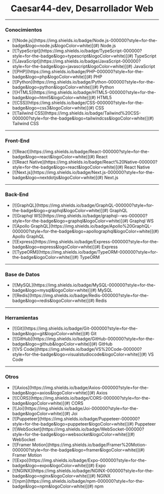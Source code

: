 <h1 align="center">Caesar44-dev, Desarrollador Web</h1>

<hr>

<h3>Conocimientos</h3>
<ul>
    <li>
        [![Node.js](https://img.shields.io/badge/Node.js-000000?style=for-the-badge&logo=node.js&logoColor=white)](#) Node.js
    </li>
    <li>[![TypeScript](https://img.shields.io/badge/TypeScript-000000?style=for-the-badge&logo=typescript&logoColor=white)](#) TypeScript</li>
    <li>[![JavaScript](https://img.shields.io/badge/JavaScript-000000?style=for-the-badge&logo=javascript&logoColor=white)](#) JavaScript</li>
    <li>[![PHP](https://img.shields.io/badge/PHP-000000?style=for-the-badge&logo=php&logoColor=white)](#) PHP</li>
    <li>[![Python](https://img.shields.io/badge/Python-000000?style=for-the-badge&logo=python&logoColor=white)](#) Python</li>
    <li>[![HTML5](https://img.shields.io/badge/HTML5-000000?style=for-the-badge&logo=html5&logoColor=white)](#) HTML5</li>
    <li>[![CSS](https://img.shields.io/badge/CSS-000000?style=for-the-badge&logo=css3&logoColor=white)](#) CSS</li>
    <li>[![Tailwind CSS](https://img.shields.io/badge/Tailwind%20CSS-000000?style=for-the-badge&logo=tailwindcss&logoColor=white)](#) Tailwind CSS</li>
</ul>

<hr>

<h3>Front-End</h3>
<ul>
    <li>[![React](https://img.shields.io/badge/React-000000?style=for-the-badge&logo=react&logoColor=white)](#) React</li>
    <li>[![React Native](https://img.shields.io/badge/React%20Native-000000?style=for-the-badge&logo=react&logoColor=white)](#) React Native</li>
    <li>[![Next.js](https://img.shields.io/badge/Next.js-000000?style=for-the-badge&logo=nextdotjs&logoColor=white)](#) Next.js</li>
</ul>

<hr>

<h3>Back-End</h3>
<ul>
    <li>[![GraphQL](https://img.shields.io/badge/GraphQL-000000?style=for-the-badge&logo=graphql&logoColor=white)](#) GraphQL</li>
    <li>[![Graphql WS](https://img.shields.io/badge/graphql--ws-000000?style=for-the-badge&logo=graphql&logoColor=white)](#) Graphql WS</li>
    <li>[![Apollo GraphQL](https://img.shields.io/badge/Apollo%20GraphQL-000000?style=for-the-badge&logo=apollographql&logoColor=white)](#) Apollo GraphQL</li>
    <li>[![Express](https://img.shields.io/badge/Express-000000?style=for-the-badge&logo=express&logoColor=white)](#) Express</li>
    <li>[![TypeORM](https://img.shields.io/badge/TypeORM-000000?style=for-the-badge&logoColor=white)](#) TypeORM</li>
</ul>

<hr>

<h3>Base de Datos</h3>
<ul>
    <li>[![MySQL](https://img.shields.io/badge/MySQL-000000?style=for-the-badge&logo=mysql&logoColor=white)](#) MySQL</li>
    <li>[![Redis](https://img.shields.io/badge/Redis-000000?style=for-the-badge&logo=redis&logoColor=white)](#) Redis</li>
</ul>

<hr>

<h3>Herramientas</h3>
<ul>
    <li>[![Git](https://img.shields.io/badge/Git-000000?style=for-the-badge&logo=git&logoColor=white)](#) Git</li>
    <li>[![GitHub](https://img.shields.io/badge/GitHub-000000?style=for-the-badge&logo=github&logoColor=white)](#) GitHub</li>
    <li>[![VS Code](https://img.shields.io/badge/VS%20Code-000000?style=for-the-badge&logo=visualstudiocode&logoColor=white)](#) VS Code</li>
</ul>

<hr>

<h3>Otros</h3>
<ul>
    <li>[![Axios](https://img.shields.io/badge/Axios-000000?style=for-the-badge&logo=axios&logoColor=white)](#) Axios</li>
    <li>[![CORS](https://img.shields.io/badge/CORS-000000?style=for-the-badge&logoColor=white)](#) CORS</li>
    <li>[![Joi](https://img.shields.io/badge/Joi-000000?style=for-the-badge&logoColor=white)](#) Joi</li>
    <li>[![Puppeteer](https://img.shields.io/badge/Puppeteer-000000?style=for-the-badge&logo=puppeteer&logoColor=white)](#) Puppeteer</li>
    <li>[![WebSocket](https://img.shields.io/badge/WebSocket-000000?style=for-the-badge&logo=websocket&logoColor=white)](#) WebSocket</li>
    <li>[![Framer Motion](https://img.shields.io/badge/Framer%20Motion-000000?style=for-the-badge&logo=framer&logoColor=white)](#) Framer Motion</li>
    <li>[![Expo](https://img.shields.io/badge/Expo-000000?style=for-the-badge&logo=expo&logoColor=white)](#) Expo</li>
    <li>[![NGINX](https://img.shields.io/badge/NGINX-000000?style=for-the-badge&logo=nginx&logoColor=white)](#) NGINX</li>
    <li>[![npm](https://img.shields.io/badge/npm-000000?style=for-the-badge&logo=npm&logoColor=white)](#) npm</li>
</ul>
